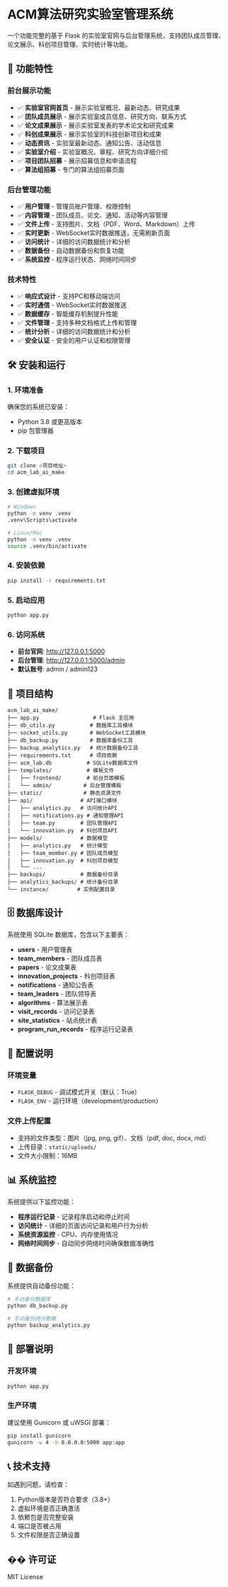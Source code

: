 # ACM算法研究实验室管理系统

一个功能完整的基于 Flask 的实验室官网与后台管理系统，支持团队成员管理、论文展示、科创项目管理、实时统计等功能。

## 🚀 功能特性

### 前台展示功能
- ✅ **实验室官网首页** - 展示实验室概况、最新动态、研究成果
- ✅ **团队成员展示** - 展示实验室成员信息、研究方向、联系方式
- ✅ **论文成果展示** - 展示实验室发表的学术论文和研究成果
- ✅ **科创成果展示** - 展示实验室的科技创新项目和成果
- ✅ **动态资讯** - 实验室最新动态、通知公告、活动信息
- ✅ **实验室介绍** - 实验室概况、章程、研究方向详细介绍
- ✅ **项目团队招募** - 展示招募信息和申请流程
- ✅ **算法组招募** - 专门的算法组招募页面

### 后台管理功能
- ✅ **用户管理** - 管理员账户管理、权限控制
- ✅ **内容管理** - 团队成员、论文、通知、活动等内容管理
- ✅ **文件上传** - 支持图片、文档（PDF、Word、Markdown）上传
- ✅ **实时更新** - WebSocket实时数据推送，无需刷新页面
- ✅ **访问统计** - 详细的访问数据统计和分析
- ✅ **数据备份** - 自动数据备份和恢复功能
- ✅ **系统监控** - 程序运行状态、网络时间同步

### 技术特性
- ✅ **响应式设计** - 支持PC和移动端访问
- ✅ **实时通信** - WebSocket实时数据推送
- ✅ **数据缓存** - 智能缓存机制提升性能
- ✅ **文件管理** - 支持多种文档格式上传和管理
- ✅ **统计分析** - 详细的访问数据统计和分析
- ✅ **安全认证** - 安全的用户认证和权限管理

## 🛠️ 安装和运行

### 1. 环境准备
确保您的系统已安装：
- Python 3.8 或更高版本
- pip 包管理器

### 2. 下载项目
```bash
git clone <项目地址>
cd acm_lab_ai_make
```

### 3. 创建虚拟环境
```bash
# Windows
python -m venv .venv
.venv\Scripts\activate

# Linux/Mac
python -m venv .venv
source .venv/bin/activate
```

### 4. 安装依赖
```bash
pip install -r requirements.txt
```

### 5. 启动应用
```bash
python app.py
```

### 6. 访问系统
- **前台官网**: http://127.0.0.1:5000
- **后台管理**: http://127.0.0.1:5000/admin
- **默认账号**: admin / admin123

## 📁 项目结构

```
acm_lab_ai_make/
├── app.py                 # Flask 主应用
├── db_utils.py           # 数据库工具模块
├── socket_utils.py       # WebSocket工具模块
├── db_backup.py          # 数据库备份工具
├── backup_analytics.py   # 统计数据备份工具
├── requirements.txt      # 项目依赖
├── acm_lab.db           # SQLite数据库文件
├── templates/           # 模板文件
│   ├── frontend/        # 前台页面模板
│   └── admin/          # 后台管理模板
├── static/             # 静态资源文件
├── api/               # API接口模块
│   ├── analytics.py   # 访问统计API
│   ├── notifications.py # 通知管理API
│   ├── team.py        # 团队管理API
│   └── innovation.py  # 科创项目API
├── models/            # 数据模型
│   ├── analytics.py   # 统计模型
│   ├── team_member.py # 团队成员模型
│   ├── innovation.py  # 科创项目模型
│   └── ...
├── backups/           # 数据备份目录
├── analytics_backups/ # 统计备份目录
└── instance/         # 实例配置目录
```

## 🗄️ 数据库设计

系统使用 SQLite 数据库，包含以下主要表：

- **users** - 用户管理表
- **team_members** - 团队成员表
- **papers** - 论文成果表
- **innovation_projects** - 科创项目表
- **notifications** - 通知公告表
- **team_leaders** - 团队领导表
- **algorithms** - 算法展示表
- **visit_records** - 访问记录表
- **site_statistics** - 站点统计表
- **program_run_records** - 程序运行记录表

## 🔧 配置说明

### 环境变量
- `FLASK_DEBUG` - 调试模式开关（默认：True）
- `FLASK_ENV` - 运行环境（development/production）

### 文件上传配置
- 支持的文件类型：图片（jpg, png, gif）、文档（pdf, doc, docx, md）
- 上传目录：`static/uploads/`
- 文件大小限制：16MB

## 📊 系统监控

系统提供以下监控功能：
- **程序运行记录** - 记录程序启动和停止时间
- **访问统计** - 详细的页面访问记录和用户行为分析
- **系统资源监控** - CPU、内存使用情况
- **网络时间同步** - 自动同步网络时间确保数据准确性

## 🔄 数据备份

系统提供自动备份功能：
```bash
# 手动备份数据库
python db_backup.py

# 手动备份统计数据
python backup_analytics.py
```

## 🚀 部署说明

### 开发环境
```bash
python app.py
```

### 生产环境
建议使用 Gunicorn 或 uWSGI 部署：
```bash
pip install gunicorn
gunicorn -w 4 -b 0.0.0.0:5000 app:app
```

## 📞 技术支持

如遇到问题，请检查：
1. Python版本是否符合要求（3.8+）
2. 虚拟环境是否正确激活
3. 依赖包是否完整安装
4. 端口是否被占用
5. 文件权限是否正确设置

## �� 许可证

MIT License 